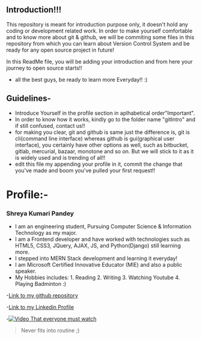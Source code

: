 ## Introduction!!!
This repository is meant for introduction purpose only, it doesn't hold any coding or development related work.
In order to make yourself comfortable and to know more about git & github, we will be commiting some files in this repository from which you can learn about Version Control System and be ready for any open source project in future!

In this ReadMe file, you will be adding your introduction and from here your journey to open source starts!!

- all the best guys, be ready to learn more Everyday!!  :)

## Guidelines-
- Introduce Yourself in the profile section in aplhabetical order"Important".
- In order to know how it works, kindly go to the folder name "gitIntro" and if still confused, contact us!! 
- for making you clear, git and github is same just the difference is, git is cli(command line interface) whereas github is gui(graphical user interface), you certainly have other options as well, such as bitbucket, gitlab, mercurial, bazaar, monotone and so on. But we will stick to it as it is widely used and is trending of all!!
- edit this file my appending your profile in it, commit the change that you've made and boom you've pulled your first request!!

# Profile:-

### Shreya Kumari Pandey
- I am an engineering student, Pursuing Computer Science & Information Technology as my major.
- I am a Frontend developer and have worked with technologies such as HTML5, CSS3, JQuery, AJAX, JS, and Python(Django) still learning more.
- I stepped into MERN Stack development and learning it everyday!
- I am Microsoft Certified Innovative Educator (MIE) and also a public speaker.
- My Hobbies includes: 1. Reading
                       2. Writing
                       3. Watching Youtube
                       4. Playing Badminton :)
                       
                       
-[Link to my github repository](https://www.github.com/shreyapy)

-[Link to my Linkedin Profile](https://www.linkedin.com/in/shreya-pandey-4b7b6214b/)

-[![Video That everyone must watch](http://img.youtube.com/vi/YOUTUBE_VIDEO_ID_HERE/0.jpg)](https://www.youtube.com/watch?v=-7TwMUyWSE0)
> Never fits into routine ;)

